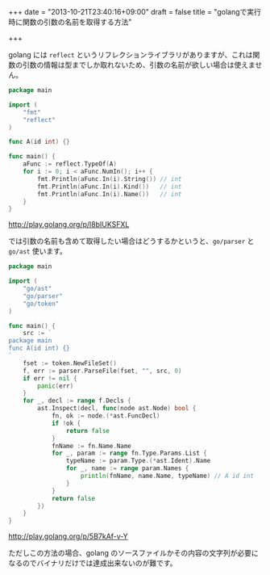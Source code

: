 +++
date = "2013-10-21T23:40:16+09:00"
draft = false
title = "golangで実行時に関数の引数の名前を取得する方法"

+++

golang には `reflect` というリフレクションライブラリがありますが、これは関数の引数の情報は型までしか取れないため、引数の名前が欲しい場合は使えません。

```go
package main

import (
    "fmt"
    "reflect"
)

func A(id int) {}

func main() {
    aFunc := reflect.TypeOf(A)
    for i := 0; i < aFunc.NumIn(); i++ {
        fmt.Println(aFunc.In(i).String()) // int
        fmt.Println(aFunc.In(i).Kind())   // int
        fmt.Println(aFunc.In(i).Name())   // int
    }
}
```
http://play.golang.org/p/l8bIUKSFXL

では引数の名前も含めて取得したい場合はどうするかというと、`go/parser` と `go/ast` 使います。

```go
package main

import (
    "go/ast"
    "go/parser"
    "go/token"
)

func main() {
    src := `
package main
func A(id int) {}
`
    fset := token.NewFileSet()
    f, err := parser.ParseFile(fset, "", src, 0)
    if err != nil {
        panic(err)
    }
    for _, decl := range f.Decls {
        ast.Inspect(decl, func(node ast.Node) bool {
            fn, ok := node.(*ast.FuncDecl)
            if !ok {
                return false
            }
            fnName := fn.Name.Name
            for _, param := range fn.Type.Params.List {
                typeName := param.Type.(*ast.Ident).Name
                for _, name := range param.Names {
                    println(fnName, name.Name, typeName) // A id int
                }
            }
            return false
        })
    }
}
```
http://play.golang.org/p/5B7kAf-v-Y

ただしこの方法の場合、golang のソースファイルかその内容の文字列が必要になるのでバイナリだけでは達成出来ないのが難です。
